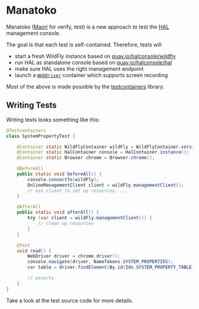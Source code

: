 # Manatoko

Manatoko ([Maori](https://maoridictionary.co.nz/search?keywords=manatoko) for verify, test) is a new approach to test the [HAL](https:://hal.github.io) management console. 

The goal is that each test is self-contained. Therefore, tests will 

- start a fresh WildFly instance based on [quay.io/halconsole/wildfly](https://quay.io/repository/halconsole/wildfly)
- run HAL as standalone console based on [quay.io/halconsole/hal](https://quay.io/repository/halconsole/hal)
- make sure HAL uses the right management endpoint
- launch a [`WebDriver`](https://www.testcontainers.org/modules/webdriver_containers/) container which supports screen recording

Most of the above is made possible by the [testcontainers](https://www.testcontainers.org/) library. 

## Writing Tests

Writing tests looks something like this:

```java
@Testcontainers
class SystemPropertyTest {

    @Container static WildFlyContainer wildFly = WildFlyContainer.version(_26);
    @Container static HalContainer console = HalContainer.instance();
    @Container static Browser chrome = Browser.chrome();

    @BeforeAll
    public static void beforeAll() {
        console.connectTo(wildFly);
        OnlineManagementClient client = wildFly.managementClient();
        // use client to set up resources, ... 
    }

    @AfterAll
    public static void afterAll() {
        try (var client = wildFly.managementClient()) {
            // clean up resources 
        }
    }

    @Test
    void read() {
        WebDriver driver = chrome.driver();
        console.navigate(driver, NameTokens.SYSTEM_PROPERTIES);
        var table = driver.findElement(By.id(Ids.SYSTEM_PROPERTY_TABLE));

        // asserts
    }
}
```

Take a look at the test source code for more details. 
